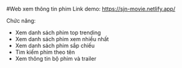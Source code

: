 #Web xem thông tin phim
Link demo: https://sjn-movie.netlify.app/

Chức năng:
+ Xem danh sách phim top trending
+ Xem danh sách phim xem nhiều nhất
+ Xem danh sách phim sắp chiếu
+ Tìm kiếm phim theo tên 
+ Xem thông tin bộ phim và trailer

